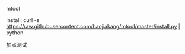 mtool

install:
curl -s https://raw.githubusercontent.com/haojiakang/mtool/master/install.py | python

加点测试